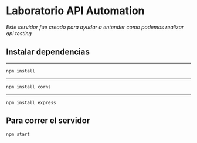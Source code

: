 # Laboratorio API Automation

_Este servidor fue creado para ayudar a entender como podemos realizar api testing_
## Instalar dependencias
___
`npm install`
___
`npm install corns`
___
`npm install express`

## Para correr el servidor
`npm start`